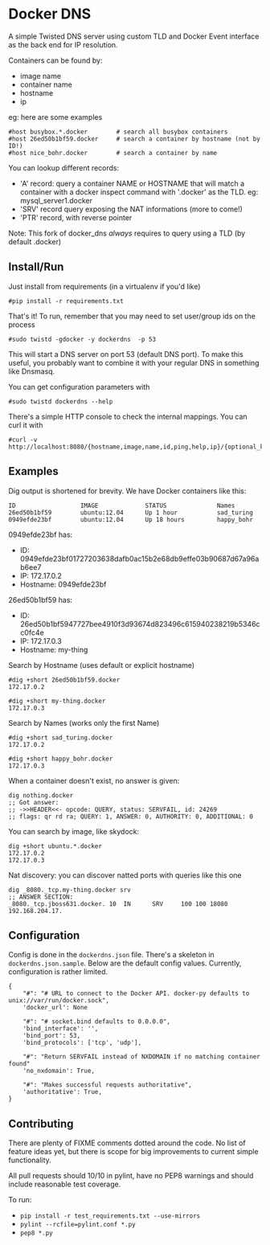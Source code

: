Docker DNS
==========

A simple Twisted DNS server using custom TLD and Docker Event interface as the back end for IP
resolution.

Containers can be found by: 
 - image name
 - container name
 - hostname
 - ip

eg: here are some examples

    #host busybox.*.docker        # search all busybox containers
    #host 26ed50b1bf59.docker     # search a container by hostname (not by ID!)
    #host nice_bohr.docker        # search a container by name

You can lookup different records:
 - 'A' record: query a container NAME or HOSTNAME that will match a container with a docker inspect
   command with '.docker' as the TLD. eg: mysql_server1.docker
 - 'SRV' record query exposing the NAT informations (more to come!)
 - 'PTR' record, with reverse pointer

Note: This fork of docker_dns  *always* requires to query using a TLD (by default .docker)

Install/Run
-----------

Just install from requirements (in a virtualenv if you'd like)

    #pip install -r requirements.txt 

That's it! To run, remember that you may need to set user/group ids on 
the process


    #sudo twistd -gdocker -y dockerdns  -p 53

This will start a DNS server on port 53 (default DNS port). To make this
useful, you probably want to combine it with your regular DNS in something like Dnsmasq.

You can get configuration parameters with
    
    #sudo twistd dockerdns --help


There's a simple HTTP console to check the internal mappings. You can curl it with

    #curl -v http://localhost:8080/{hostname,image,name,id,ping,help,ip}/{optional_key}

Examples
--------
Dig output is shortened for brevity. We have Docker containers like this:

    ID                  IMAGE             STATUS              Names
    26ed50b1bf59        ubuntu:12.04      Up 1 hour           sad_turing
    0949efde23bf        ubuntu:12.04      Up 18 hours         happy_bohr

0949efde23bf has:

 - ID: 0949efde23bf01727203638dafb0ac15b2e68db9effe03b90687d67a96ab6ee7
 - IP: 172.17.0.2
 - Hostname: 0949efde23bf

26ed50b1bf59 has:

 - ID: 26ed50b1bf5947727bee4910f3d93674d823496c615940238219b5346cc0fc4e
 - IP: 172.17.0.3
 - Hostname: my-thing

Search by Hostname (uses default or explicit hostname)

    #dig +short 26ed50b1bf59.docker
    172.17.0.2

    #dig +short my-thing.docker
    172.17.0.3

Search by Names (works only the first Name)

    #dig +short sad_turing.docker
    172.17.0.2

    #dig +short happy_bohr.docker
    172.17.0.3


When a container doesn't exist, no answer is given:

    dig nothing.docker
    ;; Got answer:
    ;; ->>HEADER<<- opcode: QUERY, status: SERVFAIL, id: 24269
    ;; flags: qr rd ra; QUERY: 1, ANSWER: 0, AUTHORITY: 0, ADDITIONAL: 0

You can search by image, like skydock:

    dig +short ubuntu.*.docker
    172.17.0.2
    172.17.0.3

Nat discovery: you can discover natted ports with queries like this one

    dig _8080._tcp.my-thing.docker srv
    ;; ANSWER SECTION:
    _8080._tcp.jboss631.docker. 10  IN      SRV     100 100 18080 192.168.204.17.

Configuration
-------------
Config is done in the `dockerdns.json` file. There's a skeleton in
`dockerdns.json.sample`. Below are the default config values. Currently,
configuration is rather limited.

    {
        "#": "# URL to connect to the Docker API. docker-py defaults to unix://var/run/docker.sock",
        'docker_url': None

        "#": "# socket.bind defaults to 0.0.0.0",
        'bind_interface': '',
        'bind_port': 53,
        'bind_protocols': ['tcp', 'udp'],

        "#": "Return SERVFAIL instead of NXDOMAIN if no matching container found"
        'no_nxdomain': True,

        "#": "Makes successful requests authoritative",
        'authoritative': True,
    }

Contributing
------------
There are plenty of FIXME comments dotted around the code. No list of feature
ideas yet, but there is scope for big improvements to current simple
functionality.

All pull requests should 10/10 in pylint, have no PEP8 warnings and should
include reasonable test coverage.

To run:

 - `pip install -r test_requirements.txt --use-mirrors`
 - `pylint --rcfile=pylint.conf *.py`
 - `pep8 *.py`
